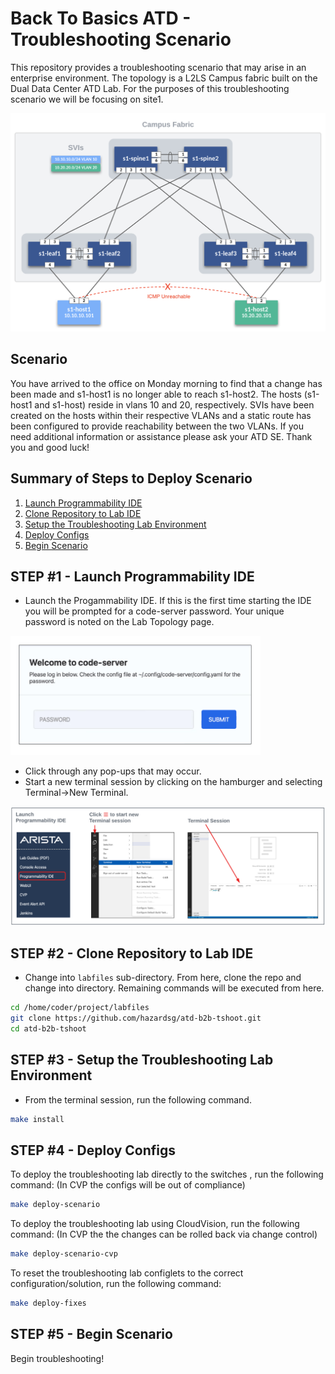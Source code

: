 # Back To Basics ATD - Troubleshooting Scenario

This repository provides a troubleshooting scenario that may arise in an enterprise environment.  The topology is a L2LS Campus fabric built on the Dual Data Center ATD Lab. For the purposes of this troubleshooting scenario we will be focusing on site1.

![Topo](images/ATD-Campus-Topo.png)

## Scenario

You have arrived to the office on Monday morning to find that a change has been made and s1-host1 is no longer able to reach s1-host2.  The hosts (s1-host1 and s1-host) reside in vlans 10 and 20, respectively. SVIs have been created on the hosts within their respective VLANs and a static route has been configured to provide reachability between the two VLANs. If you need additional information or assistance please ask your ATD SE.  Thank you and good luck!

## Summary of Steps to Deploy Scenario

1. [Launch Programmability IDE](#step-1---launch-programmability-ide)
2. [Clone Repository to Lab IDE](#step-2---clone-repository-to-lab-ide)
3. [Setup the Troubleshooting Lab Environment](#step-3---setup-the-troubleshooting-lab-environment)
4. [Deploy Configs](#step-4---deploy-configs)
5. [Begin Scenario](#step-5---begin-scenario)

## STEP #1 - Launch Programmability IDE

- Launch the Progammability IDE.  If this is the first time starting the IDE you will be prompted for a code-server password.  Your unique password is noted on the Lab Topology page.

<img src="images/code-server.png" alt="folder" width="400"/>

- Click through any pop-ups that may occur.
- Start a new terminal session by clicking on the hamburger and selecting Terminal->New Terminal.

![Topo](images/programmability_ide.png)

## STEP #2 - Clone Repository to Lab IDE

- Change into `labfiles` sub-directory.  From here, clone the repo and change into directory. Remaining commands will be executed from here.

``` bash
cd /home/coder/project/labfiles
git clone https://github.com/hazardsg/atd-b2b-tshoot.git
cd atd-b2b-tshoot
```

## STEP #3 - Setup the Troubleshooting Lab Environment

- From the terminal session, run the following command.

``` bash
make install
```

## STEP #4 - Deploy Configs

To deploy the troubleshooting lab directly to the switches , run the following command: (In CVP the configs will be out of compliance)  

``` bash
make deploy-scenario
```

To deploy the troubleshooting lab using CloudVision, run the following command: (In CVP the the changes can be rolled back via change control)

``` bash
make deploy-scenario-cvp
```

To reset the troubleshooting lab configlets to the correct configuration/solution, run the following command:

``` bash
make deploy-fixes
```

## STEP #5 - Begin Scenario

Begin troubleshooting!
